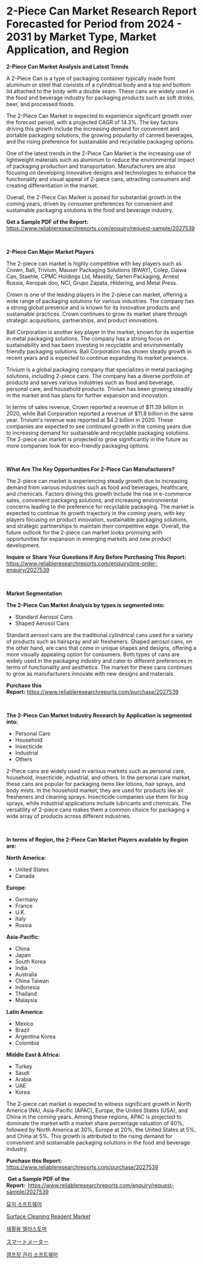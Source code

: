 <p><h1>2-Piece Can Market Research Report Forecasted for Period from 2024 -  2031 by Market Type, Market Application, and Region</h1></p><p><strong>2-Piece Can Market Analysis and Latest Trends</strong></p>
<p><p>A 2-Piece Can is a type of packaging container typically made from aluminum or steel that consists of a cylindrical body and a top and bottom lid attached to the body with a double seam. These cans are widely used in the food and beverage industry for packaging products such as soft drinks, beer, and processed foods.</p><p>The 2-Piece Can Market is expected to experience significant growth over the forecast period, with a projected CAGR of 14.3%. The key factors driving this growth include the increasing demand for convenient and portable packaging solutions, the growing popularity of canned beverages, and the rising preference for sustainable and recyclable packaging options.</p><p>One of the latest trends in the 2-Piece Can Market is the increasing use of lightweight materials such as aluminum to reduce the environmental impact of packaging production and transportation. Manufacturers are also focusing on developing innovative designs and technologies to enhance the functionality and visual appeal of 2-piece cans, attracting consumers and creating differentiation in the market.</p><p>Overall, the 2-Piece Can Market is poised for substantial growth in the coming years, driven by consumer preferences for convenient and sustainable packaging solutions in the food and beverage industry.</p></p>
<p><strong>Get a Sample PDF of the Report:&nbsp;</strong> <a href="https://www.reliableresearchreports.com/enquiry/request-sample/2027539">https://www.reliableresearchreports.com/enquiry/request-sample/2027539</a></p>
<p>&nbsp;</p>
<p><strong>2-Piece Can Major Market Players</strong></p>
<p><p>The 2-piece can market is highly competitive with key players such as Crown, Ball, Trivium, Mauser Packaging Solutions (BWAY), Colep, Daiwa Can, Staehle, CPMC Holdings Ltd, Massilly, Sarten Packaging, Arnest Russia, Aeropak doo, NCI, Grupo Zapata, Hildering, and Metal Press. </p><p>Crown is one of the leading players in the 2-piece can market, offering a wide range of packaging solutions for various industries. The company has a strong global presence and is known for its innovative products and sustainable practices. Crown continues to grow its market share through strategic acquisitions, partnerships, and product innovations.</p><p>Ball Corporation is another key player in the market, known for its expertise in metal packaging solutions. The company has a strong focus on sustainability and has been investing in recyclable and environmentally friendly packaging solutions. Ball Corporation has shown steady growth in recent years and is expected to continue expanding its market presence.</p><p>Trivium is a global packaging company that specializes in metal packaging solutions, including 2-piece cans. The company has a diverse portfolio of products and serves various industries such as food and beverage, personal care, and household products. Trivium has been growing steadily in the market and has plans for further expansion and innovation.</p><p>In terms of sales revenue, Crown reported a revenue of $11.39 billion in 2020, while Ball Corporation reported a revenue of $11.8 billion in the same year. Trivium's revenue was reported at $4.2 billion in 2020. These companies are expected to see continued growth in the coming years due to increasing demand for sustainable and recyclable packaging solutions. The 2-piece can market is projected to grow significantly in the future as more companies look for eco-friendly packaging options.</p></p>
<p>&nbsp;</p>
<p><strong>What Are The Key Opportunities For 2-Piece Can Manufacturers?</strong></p>
<p><p>The 2-piece can market is experiencing steady growth due to increasing demand from various industries such as food and beverages, healthcare, and chemicals. Factors driving this growth include the rise in e-commerce sales, convenient packaging solutions, and increasing environmental concerns leading to the preference for recyclable packaging. The market is expected to continue its growth trajectory in the coming years, with key players focusing on product innovation, sustainable packaging solutions, and strategic partnerships to maintain their competitive edge. Overall, the future outlook for the 2-piece can market looks promising with opportunities for expansion in emerging markets and new product development.</p></p>
<p><strong>Inquire or Share Your Questions If Any Before Purchasing This Report:</strong> <a href="https://www.reliableresearchreports.com/enquiry/pre-order-enquiry/2027539">https://www.reliableresearchreports.com/enquiry/pre-order-enquiry/2027539</a></p>
<p>&nbsp;</p>
<p><strong>Market Segmentation</strong></p>
<p><strong>The 2-Piece Can Market Analysis by types is segmented into:</strong></p>
<p><ul><li>Standard Aerosol Cans</li><li>Shaped Aerosol Cans</li></ul></p>
<p><p>Standard aerosol cans are the traditional cylindrical cans used for a variety of products such as hairspray and air fresheners. Shaped aerosol cans, on the other hand, are cans that come in unique shapes and designs, offering a more visually appealing option for consumers. Both types of cans are widely used in the packaging industry and cater to different preferences in terms of functionality and aesthetics. The market for these cans continues to grow as manufacturers innovate with new designs and materials.</p></p>
<p><strong>Purchase this Report:&nbsp;</strong><a href="https://www.reliableresearchreports.com/purchase/2027539">https://www.reliableresearchreports.com/purchase/2027539</a></p>
<p>&nbsp;</p>
<p><strong>The 2-Piece Can Market Industry Research by Application is segmented into:</strong></p>
<p><ul><li>Personal Care</li><li>Household</li><li>Insecticide</li><li>Industrial</li><li>Others</li></ul></p>
<p><p>2-Piece cans are widely used in various markets such as personal care, household, insecticide, industrial, and others. In the personal care market, these cans are popular for packaging items like lotions, hair sprays, and body mists. In the household market, they are used for products like air fresheners and cleaning sprays. Insecticide companies use them for bug sprays, while industrial applications include lubricants and chemicals. The versatility of 2-piece cans makes them a common choice for packaging a wide array of products across different industries.</p></p>
<p>&nbsp;</p>
<p><strong>In terms of Region, the 2-Piece Can Market Players available by Region are:</strong></p>
<p>
    <p> <strong> North America: </strong>
        <ul>
            <li>United States</li>
            <li>Canada</li>
        </ul>
        </p> 
    <p> <strong> Europe: </strong>
        <ul>
            <li>Germany</li>
            <li>France</li>
            <li>U.K.</li>
            <li>Italy</li>
            <li>Russia</li>
        </ul>
        </p> 
    <p> <strong> Asia-Pacific: </strong>
        <ul>
            <li>China</li>
            <li>Japan</li>
            <li>South Korea</li>
            <li>India</li>
            <li>Australia</li>
            <li>China Taiwan</li>
            <li>Indonesia</li>
            <li>Thailand</li>
            <li>Malaysia</li>
        </ul>
        </p> 
    <p> <strong> Latin America: </strong>
        <ul>
            <li>Mexico</li>
            <li>Brazil</li>
            <li>Argentina Korea</li>
            <li>Colombia</li>
        </ul>
        </p> 
    <p> <strong> Middle East & Africa: </strong>
        <ul>
            <li>Turkey</li>
            <li>Saudi</li>
            <li>Arabia</li>
            <li>UAE</li>
            <li>Korea</li>
        </ul>
    </p>
    </p>
<p><p>The 2-piece can market is expected to witness significant growth in North America (NA), Asia-Pacific (APAC), Europe, the United States (USA), and China in the coming years. Among these regions, APAC is projected to dominate the market with a market share percentage valuation of 40%, followed by North America at 30%, Europe at 20%, the United States at 5%, and China at 5%. This growth is attributed to the rising demand for convenient and sustainable packaging solutions in the food and beverage industry.</p></p>
<p><strong>Purchase this Report: </strong><a href="https://www.reliableresearchreports.com/purchase/2027539">https://www.reliableresearchreports.com/purchase/2027539</a></p>
<p>&nbsp;<strong>Get a Sample PDF of the Report:&nbsp;&nbsp;</strong><a href="https://www.reliableresearchreports.com/enquiry/request-sample/2027539">https://www.reliableresearchreports.com/enquiry/request-sample/2027539</a></p>
<p><strong></strong></p>
<p><p><a href="https://medium.com/@dayoosianosg/%EB%AC%98%EC%A7%80-%EC%86%8C%ED%94%84%ED%8A%B8%EC%9B%A8%EC%96%B4-%EC%8B%9C%EC%9E%A5-%EA%B7%9C%EB%AA%A8-%EB%B0%8F-%EC%8B%9C%EC%9E%A5-%EB%8F%99%ED%96%A5-%EC%A0%84%EC%B2%B4-%EC%82%B0%EC%97%85-%EC%A0%84%EB%A7%9D-2024%EB%85%84%EB%B6%80%ED%84%B0-2031%EB%85%84%EA%B9%8C%EC%A7%80-188982d2413a">묘지 소프트웨어</a></p><p><a href="https://view.publitas.com/reportprime-1/surface-cleaning-reagent-market-share-market-new-trends-analysis-report-by-type-by-application-by-end-use-by-region-and-segment-forecasts-2024-2031/">Surface Cleaning Reagent Market</a></p><p><a href="https://github.com/fredrickeglers/Market-Research-Report-List-1/blob/main/8216722186947.md">재활용 엘라스토머</a></p><p><a href="https://github.com/hwbcz413288296/Market-Research-Report-List-1/blob/main/3396624186982.md">スマートメーター</a></p><p><a href="https://medium.com/@dayoosianosg/%EC%BA%A0%ED%95%91%EC%9E%A5-%EA%B4%80%EB%A6%AC-%EC%86%8C%ED%94%84%ED%8A%B8%EC%9B%A8%EC%96%B4-%EC%8B%9C%EC%9E%A5-%EA%B7%9C%EB%AA%A8%EB%8A%94-%EA%B8%80%EB%A1%9C%EB%B2%8C-%EC%82%B0%EC%97%85%EC%97%90%EC%84%9C-%EC%B5%9C%EC%A0%81%EC%9D%98-%EB%A7%88%EC%BC%80%ED%8C%85-%EC%B1%84%EB%84%90%EC%9D%84-%EB%82%98%ED%83%80%EB%83%85%EB%8B%88%EB%8B%A4-f1fd23d66509">캠프장 관리 소프트웨어</a></p></p>